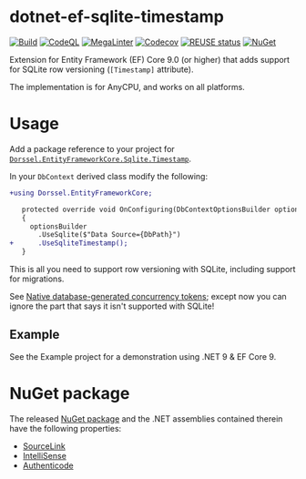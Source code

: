 <!--
SPDX-FileCopyrightText: 2024 Frans van Dorsselaer

SPDX-License-Identifier: MIT
-->

# dotnet-ef-sqlite-timestamp

[![Build](https://github.com/dorssel/dotnet-ef-sqlite-timestamp/actions/workflows/dotnet.yml/badge.svg?branch=main)](https://github.com/dorssel/dotnet-ef-sqlite-timestamp/actions?query=workflow%3ABuild+branch%3Amain)
[![CodeQL](https://github.com/dorssel/dotnet-ef-sqlite-timestamp/actions/workflows/codeql.yml/badge.svg?branch=main)](https://github.com/dorssel/dotnet-ef-sqlite-timestamp/actions?query=workflow%3ACodeQL+branch%3Amain)
[![MegaLinter](https://github.com/dorssel/dotnet-ef-sqlite-timestamp/actions/workflows/lint.yml/badge.svg?branch=main)](https://github.com/dorssel/dotnet-ef-sqlite-timestamp/actions?query=workflow%3ALint+branch%3Amain)
[![Codecov](https://codecov.io/gh/dorssel/dotnet-ef-sqlite-timestamp/branch/main/graph/badge.svg?token=zsbTiXoisQ)](https://codecov.io/gh/dorssel/dotnet-ef-sqlite-timestamp)
[![REUSE status](https://api.reuse.software/badge/github.com/dorssel/dotnet-ef-sqlite-timestamp)](https://api.reuse.software/info/github.com/dorssel/dotnet-ef-sqlite-timestamp)
[![NuGet](https://img.shields.io/nuget/v/Dorssel.EntityFrameworkCore.Sqlite.Timestamp?logo=nuget)](https://www.nuget.org/packages/Dorssel.EntityFrameworkCore.Sqlite.Timestamp)

Extension for Entity Framework (EF) Core 9.0 (or higher) that adds support for SQLite row versioning (`[Timestamp]` attribute).

The implementation is for AnyCPU, and works on all platforms.

# Usage

Add a package reference to your project for [`Dorssel.EntityFrameworkCore.Sqlite.Timestamp`](https://www.nuget.org/packages/Dorssel.EntityFrameworkCore.Sqlite.Timestamp).

In your `DbContext` derived class modify the following:

```diff
+using Dorssel.EntityFrameworkCore;

   protected override void OnConfiguring(DbContextOptionsBuilder optionsBuilder)
   {
     optionsBuilder
       .UseSqlite($"Data Source={DbPath}")
+      .UseSqliteTimestamp();
   }
```

This is all you need to support row versioning with SQLite, including support for migrations.

See [Native database-generated concurrency tokens](https://learn.microsoft.com/en-us/ef/core/saving/concurrency?tabs=data-annotations#native-database-generated-concurrency-tokens);
except now you can ignore the part that says it isn't supported with SQLite!

## Example

See the Example project for a demonstration using .NET 9 & EF Core 9.

# NuGet package

The released [NuGet package](https://www.nuget.org/packages/Dorssel.EntityFrameworkCore.Sqlite.Timestamp)
and the .NET assemblies contained therein have the following properties:

- [SourceLink](https://learn.microsoft.com/en-us/dotnet/standard/library-guidance/sourcelink)
- [IntelliSense](https://learn.microsoft.com/en-us/visualstudio/ide/using-intellisense)
- [Authenticode](https://learn.microsoft.com/en-us/windows/win32/seccrypto/time-stamping-authenticode-signatures#a-brief-introduction-to-authenticode)
